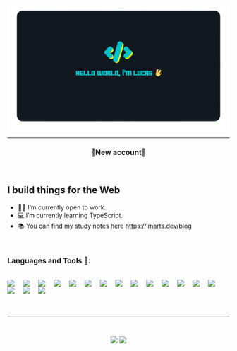 <img align="center" src="readme-banner.png">

<br />
<hr />
<h3 align="center">🚨New account🚨</h3>
<br />

## I build things for the Web
- 👨‍💻 I’m currently open to work.
- 💻 I’m currently learning TypeScript.
- 📚 You can find my study notes here https://lmarts.dev/blog

<br />

### Languages and Tools 🧰:

<br />

<img align="left"  width="25px" style="padding-right:10px;" src="https://cdn.jsdelivr.net/gh/devicons/devicon/icons/javascript/javascript-original.svg" />
<img align="left"  width="25px" style="padding-right:10px;" src="https://cdn.jsdelivr.net/gh/devicons/devicon/icons/typescript/typescript-original.svg" />
<img align="left"  width="25px" style="padding-right:10px;" src="https://cdn.jsdelivr.net/gh/devicons/devicon/icons/python/python-original.svg" />
<img align="left"  width="25px" style="padding-right:10px;" src="https://cdn.jsdelivr.net/gh/devicons/devicon/icons/html5/html5-original.svg" />
<img align="left"  width="25px" style="padding-right:10px;" src="https://cdn.jsdelivr.net/gh/devicons/devicon/icons/css3/css3-original.svg" />
<img align="left"  width="25px" style="padding-right:10px;" src="https://cdn.jsdelivr.net/gh/devicons/devicon/icons/react/react-original.svg" />
<img align="left"  width="25px" style="padding-right:10px;" src="https://cdn.jsdelivr.net/gh/devicons/devicon/icons/nodejs/nodejs-original.svg" />
<img align="left"  width="25px" style="padding-right:10px;" src="https://cdn.jsdelivr.net/gh/devicons/devicon/icons/mysql/mysql-original-wordmark.svg" />
<img align="left"  width="25px" style="padding-right:10px;" src="https://cdn.jsdelivr.net/gh/devicons/devicon/icons/mongodb/mongodb-original-wordmark.svg" />
<img align="left"  width="25px" style="padding-right:10px;" src="https://cdn.jsdelivr.net/gh/devicons/devicon/icons/mocha/mocha-plain.svg" />
<img align="left"  width="25px" style="padding-right:10px;" src="https://cdn.jsdelivr.net/gh/devicons/devicon/icons/jest/jest-plain.svg" />
<img align="left"  width="25px" style="padding-right:10px;" src="https://cdn.jsdelivr.net/gh/devicons/devicon/icons/bash/bash-original.svg" />
<img align="left"  width="25px" style="padding-right:10px;" src="https://cdn.jsdelivr.net/gh/devicons/devicon/icons/linux/linux-original.svg" />
<img align="left"  width="25px" style="padding-right:10px;" src="https://cdn.jsdelivr.net/gh/devicons/devicon/icons/vscode/vscode-original.svg" />
<img align="left"  width="25px" style="padding-right:10px;" src="https://cdn.jsdelivr.net/gh/devicons/devicon/icons/git/git-original.svg" />
<img align="left"  width="25px" style="padding-right:10px;" src="https://cdn.jsdelivr.net/gh/devicons/devicon/icons/github/github-original.svg" />
<img align="left"  width="25px" style="padding-right:10px;" src="https://cdn.jsdelivr.net/gh/devicons/devicon/icons/firebase/firebase-plain.svg" />

<br />
<br />
<br />
<br />

<hr />
<br />
<p  align="center">
  <img height="180em" src = "https://github-readme-stats.vercel.app/api/top-langs/?username=martsDev&layout=compact&theme=tokyonight">
  
   <img height="180em" src = "https://github-readme-stats.vercel.app/api?username=martsDev&show_icons=true&theme=tokyonight">
</p>



[website]: https://holistic-developer.com/
[youtube]: https://www.youtube.com/
[instagram]: https://www.instagram.com/
[linkedin]: https://linkedin.com/in/lucassilvamarts
[portfolio]: https://github.com/LucasSilvaMarts



